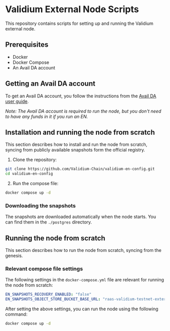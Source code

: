 # Validium External Node Scripts

This repository contains scripts for setting up and running the Validium external node.

## Prerequisites

- Docker
- Docker Compose
- An Avail DA account

## Getting an Avail DA account

To get an Avail DA account, you follow the instructions from the [Avail DA user guide](https://docs.availproject.org/user-guides/accounts).

*Note: The Avail DA account is required to run the node, but you don't need to have any funds in it if you run an EN.*


## Installation and running the node from scratch

This section describes how to install and run the node from scratch, syncing from publicly available snapshots form the official registry.

1. Clone the repository:

```bash
git clone https://github.com/Validium-Chain/validium-en-config.git
cd validium-en-config
```

2. Run the compose file:

```bash
docker compose up -d
```

### Downloading the snapshots

The snapshots are downloaded automatically when the node starts. You can find them in the `./postgres` directory.

## Running the node from scratch

This section describes how to run the node from scratch, syncing from the genesis.

### Relevant compose file settings

The following settings in the `docker-compose.yml` file are relevant for running the node from scratch:

```yaml
EN_SNAPSHOTS_RECOVERY_ENABLED: "false"
EN_SNAPSHOTS_OBJECT_STORE_BUCKET_BASE_URL: "raas-validium-testnet-external-node-snapshots"
```

After setting the above settings, you can run the node using the following command:

```bash
docker compose up -d
```
